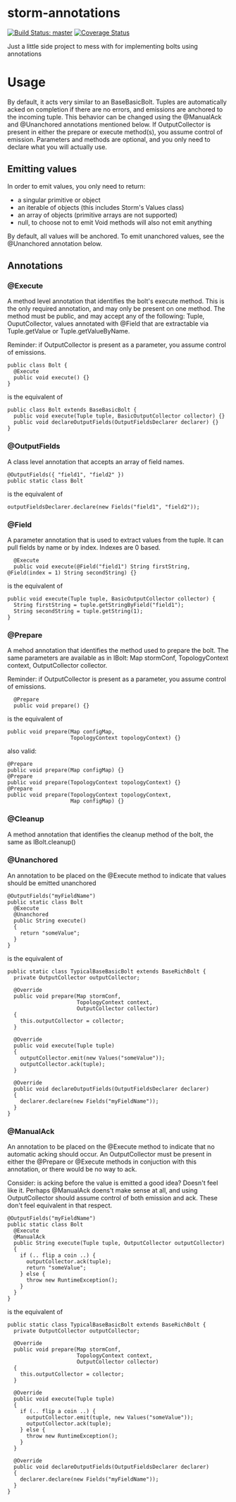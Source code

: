 storm-annotations
=================
[![Build Status: master](https://travis-ci.org/kwinter/storm-annotations.svg?branch=master)](https://travis-ci.org/kwinter/storm-annotations)
[![Coverage Status](https://coveralls.io/repos/kwinter/storm-annotations/badge.svg)](https://coveralls.io/r/kwinter/storm-annotations)

Just a little side project to mess with for implementing bolts using annotations

# Usage
By default, it acts very similar to an BaseBasicBolt.  Tuples are automatically acked on completion if there are no errors, and emissions are anchored to the incoming tuple.  This behavior can be changed using the @ManualAck and @Unanchored annotations mentioned below.  If OutputCollector is present in either the prepare or execute method(s), you assume control of emission.  Parameters and methods are optional, and you only need to declare what you will actually use.

## Emitting values
In order to emit values, you only need to return:
* a singular primitive or object
* an iterable of objects (this includes Storm's Values class)
* an array of objects (primitive arrays are not supported)
* null, to choose not to emit
Void methods will also not emit anything

By default, all values will be anchored.  To emit unanchored values, see the @Unanchored annotation below.

## Annotations

### @Execute
A method level annotation that identifies the bolt's execute method.  This is the only required annotation, and may only be present on one method.  The method must be public, and may accept any of the following: Tuple, OuputCollector, values annotated with @Field that are extractable via Tuple.getValue or Tuple.getValueByName.

Reminder: if OutputCollector is present as a parameter, you assume control of emissions.

```
public class Bolt {
  @Execute
  public void execute() {}
}
```
is the equivalent of
```
public class Bolt extends BaseBasicBolt {
  public void execute(Tuple tuple, BasicOutputCollector collector) {}
  public void declareOutputFields(OutputFieldsDeclarer declarer) {}
}
```
### @OutputFields
A class level annotation that accepts an array of field names.

```
@OutputFields({ "field1", "field2" })
public static class Bolt
```
is the equivalent of
```
outputFieldsDeclarer.declare(new Fields("field1", "field2"));
```

### @Field
A parameter annotation that is used to extract values from the tuple.  It can pull fields by name or by index.  Indexes are 0 based.
```
  @Execute
  public void execute(@Field("field1") String firstString, @Field(index = 1) String secondString) {}
```
is the equivalent of
```
public void execute(Tuple tuple, BasicOutputCollector collector) {
  String firstString = tuple.getStringByField("field1");
  String secondString = tuple.getString(1);
}
```
### @Prepare
A mehod annotation that identifies the method used to prepare the bolt.  The same parameters are available as in IBolt: Map stormConf, TopologyContext context, OutputCollector collector.

Reminder: if OutputCollector is present as a parameter, you assume control of emissions.
```
  @Prepare
  public void prepare() {}
```
is the equivalent of
```
public void prepare(Map configMap,
                    TopologyContext topologyContext) {}
```
also valid:
```
@Prepare
public void prepare(Map configMap) {}
@Prepare
public void prepare(TopologyContext topologyContext) {}
@Prepare
public void prepare(TopologyContext topologyContext,
                    Map configMap) {}
```

### @Cleanup
A method annotation that identifies the cleanup method of the bolt, the same as IBolt.cleanup()

### @Unanchored
An annotation to be placed on the @Execute method to indicate that values should be emitted unanchored
```
@OutputFields("myFieldName")
public static class Bolt
  @Execute
  @Unanchored
  public String execute()
  {
    return "someValue";
  }
}
```
is the equivalent of
```
public static class TypicalBaseBasicBolt extends BaseRichBolt {
  private OutputCollector outputCollector;
    
  @Override
  public void prepare(Map stormConf,
                      TopologyContext context,
                      OutputCollector collector)
  {
    this.outputCollector = collector;
  }

  @Override
  public void execute(Tuple tuple)
  {
    outputCollector.emit(new Values("someValue"));
    outputCollector.ack(tuple);
  }

  @Override
  public void declareOutputFields(OutputFieldsDeclarer declarer)
  {
    declarer.declare(new Fields("myFieldName"));
  }
}
```

### @ManualAck
An annotation to be placed on the @Execute method to indicate that no automatic acking should occur.  An OutputCollector must be present in either the @Prepare or @Execute methods in conjuction with this annotation, or there would be no way to ack.

Consider: is acking before the value is emitted a good idea?  Doesn't feel like it.  Perhaps @ManualAck doens't make sense at all, and using OutputCollector should assume control of both emission and ack.  These don't feel equivalent in that respect.
```
@OutputFields("myFieldName")
public static class Bolt
  @Execute
  @ManualAck
  public String execute(Tuple tuple, OutputCollector outputCollector)
  {
    if (.. flip a coin ..) {
      outputCollector.ack(tuple);
      return "someValue";
    } else {
      throw new RuntimeException();
    }
  }
}
```
is the equivalent of
```
public static class TypicalBaseBasicBolt extends BaseRichBolt {
  private OutputCollector outputCollector;
    
  @Override
  public void prepare(Map stormConf,
                      TopologyContext context,
                      OutputCollector collector)
  {
    this.outputCollector = collector;
  }

  @Override
  public void execute(Tuple tuple)
  {
    if (.. flip a coin ..) {
      outputCollector.emit(tuple, new Values("someValue"));
      outputCollector.ack(tuple);
    } else {
      throw new RuntimeException();
    }
  }

  @Override
  public void declareOutputFields(OutputFieldsDeclarer declarer)
  {
    declarer.declare(new Fields("myFieldName"));
  }
}
```
